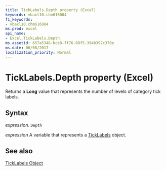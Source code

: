```yaml
---
title: TickLabels.Depth property (Excel)
keywords: vbaxl10.chm616084
f1_keywords:
- vbaxl10.chm616084
ms.prod: excel
api_name:
- Excel.TickLabels.Depth
ms.assetid: 657a5346-bce8-ff76-08f5-394b397c370e
ms.date: 06/08/2017
localization_priority: Normal
---
```



# TickLabels.Depth property (Excel)

Returns a  **Long** value that represents the number of levels of category tick labels.


## Syntax

_expression_. `Depth`

_expression_ A variable that represents a [TickLabels](./Excel.TickLabels-graph-property.md) object.


## See also


[TickLabels Object](Excel.TickLabels(object).md)

